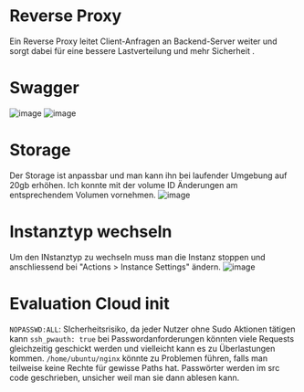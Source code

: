# Reverse Proxy

Ein Reverse Proxy leitet Client-Anfragen an Backend-Server weiter und sorgt dabei für eine bessere Lastverteilung und mehr Sicherheit .

# Swagger
![image](https://github.com/user-attachments/assets/9b798164-c11c-4fc1-8ed5-1ea97f8c8fe4)
![image](https://github.com/user-attachments/assets/ce08a4c7-ce0d-418d-a0ba-5ffd907272eb)

# Storage
Der Storage ist anpassbar und man kann ihn bei laufender Umgebung auf 20gb erhöhen. Ich konnte mit der volume ID Änderungen am entsprechendem Volumen vornehmen.
![image](https://github.com/user-attachments/assets/c3cd8460-20dc-43ad-98b5-e667fc40c532)

# Instanztyp wechseln
Um den INstanztyp zu wechseln muss man die Instanz stoppen und anschliessend bei "Actions > Instance Settings" ändern.
![image](https://github.com/user-attachments/assets/04c0a68b-7530-44e8-b0b9-f4c35d6fe198)

# Evaluation Cloud init
```NOPASSWD:ALL```: SIcherheitsrisiko, da jeder Nutzer ohne Sudo Aktionen tätigen kann
```ssh_pwauth: true``` bei Passwordanforderungen könnten viele Requests gleichzeitig geschickt werden und vielleicht kann es zu Überlastungen kommen.
```/home/ubuntu/nginx``` könnte zu Problemen führen, falls man teilweise keine Rechte für gewisse Paths hat.
Passwörter werden im src code geschrieben, unsicher weil man sie dann ablesen kann.
